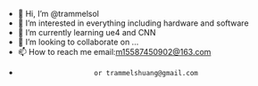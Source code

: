 - 👋 Hi, I’m @trammelsol
- 👀 I’m interested in everything including hardware and software
- 🌱 I’m currently learning ue4 and CNN
- 💞️ I’m looking to collaborate on ...
- 📫 How to reach me email:m15587450902@163.com
-                        or trammelshuang@gmail.com

<!---
trammelsol/trammelsol is a ✨ special ✨ repository because its `README.md` (this file) appears on your GitHub profile.
You can click the Preview link to take a look at your changes.
--->
